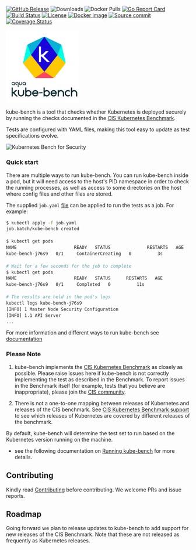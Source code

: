 [![GitHub Release][release-img]][release]
![Downloads][download]
![Docker Pulls][docker-pull]
[![Go Report Card][report-card-img]][report-card]
[![Build Status](https://github.com/aquasecurity/kube-bench/workflows/Build/badge.svg?branch=main)](https://github.com/aquasecurity/kube-bench/actions)
[![License](https://img.shields.io/badge/License-Apache%202.0-blue.svg)](https://github.com/aquasecurity/kube-bench/blob/main/LICENSE)
[![Docker image](https://images.microbadger.com/badges/image/aquasec/kube-bench.svg)](https://microbadger.com/images/aquasec/kube-bench "Get your own image badge on microbadger.com")
[![Source commit](https://images.microbadger.com/badges/commit/aquasec/kube-bench.svg)](https://microbadger.com/images/aquasec/kube-bench)
[![Coverage Status][cov-img]][cov]

[download]: https://img.shields.io/github/downloads/aquasecurity/kube-bench/total?logo=github
[release-img]: https://img.shields.io/github/release/aquasecurity/kube-bench.svg?logo=github
[release]: https://github.com/aquasecurity/kube-bench/releases
[docker-pull]: https://img.shields.io/docker/pulls/aquasec/kube-bench?logo=docker&label=docker%20pulls%20%2F%20kube-bench
[cov-img]: https://codecov.io/github/aquasecurity/kube-bench/branch/main/graph/badge.svg
[cov]: https://codecov.io/github/aquasecurity/kube-bench
[report-card-img]: https://goreportcard.com/badge/github.com/aquasecurity/kube-bench
[report-card]: https://goreportcard.com/report/github.com/aquasecurity/kube-bench

<img src="docs/images/kube-bench.png" width="200" alt="kube-bench logo">

kube-bench is a tool that checks whether Kubernetes is deployed securely by running the checks documented in the [CIS Kubernetes Benchmark](https://www.cisecurity.org/benchmark/kubernetes/).

Tests are configured with YAML files, making this tool easy to update as test specifications evolve.

![Kubernetes Bench for Security](/docs/images/output.png "Kubernetes Bench for Security")

### Quick start

There are multiple ways to run kube-bench.
You can run kube-bench inside a pod, but it will need access to the host's PID namespace in order to check the running processes, as well as access to some directories on the host where config files and other files are stored.

The supplied `job.yaml` [file](job.yaml) can be applied to run the tests as a job. For example:

```bash
$ kubectl apply -f job.yaml
job.batch/kube-bench created

$ kubectl get pods
NAME                      READY   STATUS              RESTARTS   AGE
kube-bench-j76s9   0/1     ContainerCreating   0          3s

# Wait for a few seconds for the job to complete
$ kubectl get pods
NAME                      READY   STATUS      RESTARTS   AGE
kube-bench-j76s9   0/1     Completed   0          11s

# The results are held in the pod's logs
kubectl logs kube-bench-j76s9
[INFO] 1 Master Node Security Configuration
[INFO] 1.1 API Server
...
```
For more information and different ways to run kube-bench see [documentation](docs/running.md)
### Please Note

1. kube-bench implements the [CIS Kubernetes Benchmark](https://www.cisecurity.org/benchmark/kubernetes/) as closely as possible. Please raise issues here if kube-bench is not correctly implementing the test as described in the Benchmark. To report issues in the Benchmark itself (for example, tests that you believe are inappropriate), please join the [CIS community](https://cisecurity.org).

1. There is not a one-to-one mapping between releases of Kubernetes and releases of the CIS benchmark. See [CIS Kubernetes Benchmark support](docs/platforms.md#cis-kubernetes-benchmark-support) to see which releases of Kubernetes are covered by different releases of the benchmark.


By default, kube-bench will determine the test set to run based on the Kubernetes version running on the machine.
- see the following documentation on [Running kube-bench](docs/running.md#running-kube-bench) for more details.


## Contributing
Kindly read [Contributing](CONTRIBUTING.md) before contributing. 
We welcome PRs and issue reports.

## Roadmap

Going forward we plan to release updates to kube-bench to add support for new releases of the CIS Benchmark. Note that these are not released as frequently as Kubernetes releases.
